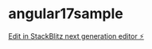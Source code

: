 # angular17sample

[Edit in StackBlitz next generation editor ⚡️](https://stackblitz.com/~/github.com/ramanarendra/angular17sample)